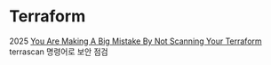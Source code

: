 # Terraform

2025 [You Are Making A Big Mistake By Not Scanning Your Terraform](https://medium.com/@akhilesh-mishra/you-are-making-big-mistake-by-not-scanning-your-terraform-c356e52cd9d0)\
&#x20; terrascan 명령어로 보안 점검
